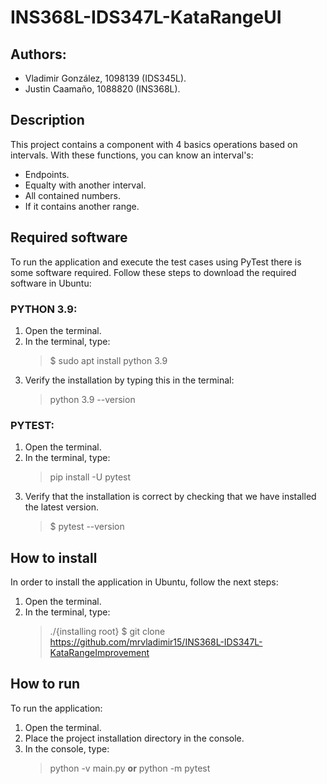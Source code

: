 # INS368L-IDS347L-KataRangeUI
## Authors:
* Vladimir González, 1098139 (IDS345L).
* Justin Caamaño, 1088820 (INS368L).

## Description
This project contains a component with 4 basics operations based on intervals. With these functions, you can know an interval's:
* Endpoints.
* Equalty with another interval.
* All contained numbers.
* If it contains another range.

## Required software
To run the application and execute the test cases using PyTest there is some software required. Follow these steps to download the required software in Ubuntu:  
### PYTHON 3.9:
1. Open the terminal. 
2. In the terminal, type:
    > $ sudo apt install python 3.9
3. Verify the installation by typing this in the terminal:
    > python 3.9 --version

### PYTEST:
1. Open the terminal.
2. In the terminal, type:
    > pip install -U pytest
3. Verify that the installation is correct by checking that we have installed the latest version.
    > $ pytest --version


## How to install
In order to install the application in Ubuntu, follow the next steps:  
1. Open the terminal.  
2. In the terminal, type:
    > ./{installing root} $ git clone https://github.com/mrvladimir15/INS368L-IDS347L-KataRangeImprovement

## How to run
To run the application:
1. Open the terminal.
2. Place the project installation directory in the console.
3. In the console, type:
    > python -v main.py **or** python -m pytest